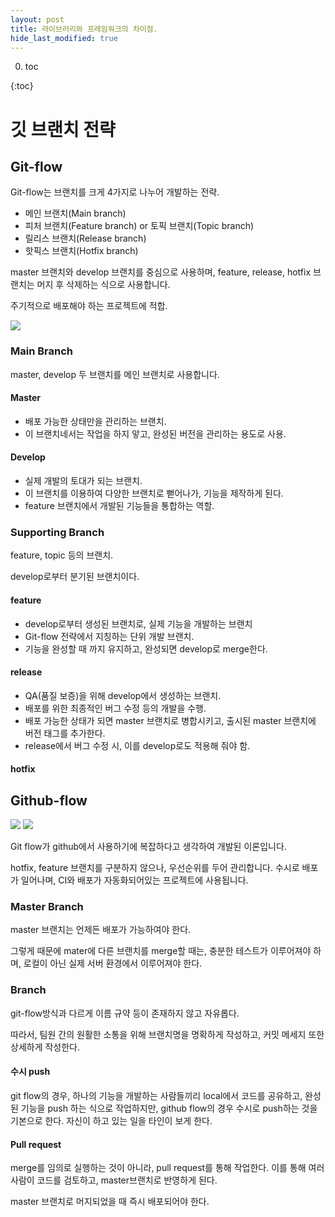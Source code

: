 ```yaml
---
layout: post
title: 라이브러리와 프레임워크의 차이점.
hide_last_modified: true
---
```


0. toc

{:toc}



# 깃 브랜치 전략

## Git-flow

Git-flow는 브랜치를 크게 4가지로 나누어 개발하는 전략.

- 메인 브랜치(Main branch)
- 피처 브랜치(Feature branch) or 토픽 브랜치(Topic branch)
- 릴리스 브랜치(Release branch)
- 핫픽스 브랜치(Hotfix branch)



master 브랜치와 develop 브랜치를 중심으로 사용하며, feature, release, hotfix 브랜치는 머지 후 삭제하는 식으로 사용합니다.

주기적으로 배포해야 하는 프로젝트에 적합.

<img src="https://lh5.googleusercontent.com/YBoig12xGUyZKF3j9lNrPT_vuDqLvh2Y4snSSBL0UuILhBxvfJjXZRkhUTjmEQIJ_31GkQnsb5fTI3nSwmL8zAi3ZrpPm_QARYF1Q9IyooXdXL8CWiDxIyCl32JWmwFBL5J0Igli" >



### Main Branch

master, develop 두 브랜치를 메인 브랜치로 사용합니다.



#### Master

- 배포 가능한 상태만을 관리하는 브랜치.
- 이 브랜치네서는 작업을 하지 앟고, 완성된 버전을 관리하는 용도로 사용.

#### Develop

- 실제 개발의 토대가 되는 브랜치.
- 이 브랜치를 이용하여 다양한 브랜치로 뻗어나가, 기능을 제작하게 된다.
- feature 브랜치에서 개발된 기능들을 통합하는 역할.



### Supporting Branch

feature, topic 등의 브랜치.

develop로부터 분기된 브랜치이다.



#### feature

- develop로부터 생성된 브랜치로, 실제 기능을 개발하는 브랜치
- Git-flow 전략에서 지칭하는 단위 개발 브랜치.
- 기능을 완성할 때 까지 유지하고, 완성되면 develop로 merge한다.

#### release

- QA(품질 보증)을 위해 develop에서 생성하는 브랜치.
- 배포를 위한 최종적인 버그 수정 등의 개발을 수행.
- 배포 가능한 상태가 되면 master 브랜치로 병합시키고, 출시된 master 브랜치에 버전 태그를 추가한다.
- release에서 버그 수정 시, 이를 develop로도 적용해 줘야 함.

#### hotfix





## Github-flow

<img src="http://cdn-ak.f.st-hatena.com/images/fotolife/s/shoma2da/20151104/20151104223339.png">

<img src="https://subicura.com/git/assets/img/github-flow.2fafce92.png">



Git flow가 github에서 사용하기에 복잡하다고 생각하여 개발된 이론입니다.

hotfix, feature 브랜치를 구분하지 않으나, 우선순위를 두어 관리합니다. 수시로 배포가 일어나며, CI와 배포가 자동화되어있는 프로젝트에 사용됩니다.



### Master Branch

master 브랜치는 언제든 배포가 가능하여야 한다.

그렇게 때문에 mater에 다른 브랜치를 merge할 때는, 충분한 테스트가 이루어져야 하며, 로컬이 아닌 실제 서버 환경에서 이루어져야 한다.



### Branch

git-flow방식과 다르게 이름 규약 등이 존재하지 않고 자유롭다.

따라서, 팀원 간의 원활한 소통을 위해 브랜치명을 명확하게 작성하고, 커밋 메세지 또한 상세하게 작성한다.



#### 수시 push

git flow의 경우, 하나의 기능을 개발하는 사람들끼리 local에서 코드를 공유하고, 완성된 기능을 push 하는 식으로 작업하지만, github flow의 경우 수시로 push하는 것을 기본으로 한다. 자신이 하고 있는 일을 타인이 보게 한다.



#### Pull request

merge를 임의로 실행하는 것이 아니라, pull request를 통해 작업한다. 이를 통해 여러 사람이 코드를 검토하고, master브랜치로 반영하게 된다.



master 브랜치로 머지되었을 때 즉시 배포되어야 한다.
